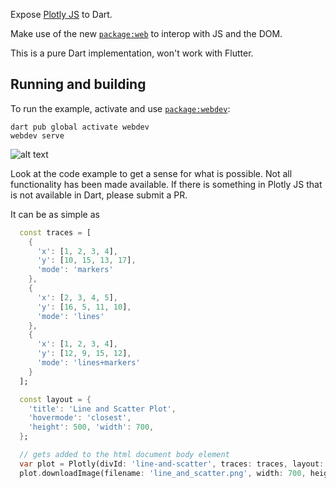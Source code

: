 Expose [Plotly JS](https://plotly.com/javascript/) to Dart.

Make use of the new [`package:web`](https://pub.dev/packages/web)
to interop with JS and the DOM.

This is a pure Dart implementation, won't work with Flutter. 

## Running and building

To run the example,
activate and use [`package:webdev`](https://dart.dev/tools/webdev):

```
dart pub global activate webdev
webdev serve
```

![alt text](plotly_example_1.png "Example")

Look at the code example to get a sense for what is possible.  Not all functionality has been made available.  If there is something in Plotly JS that is not available in Dart, please submit a PR. 

It can be as simple as 
```dart
  const traces = [
    {
      'x': [1, 2, 3, 4],
      'y': [10, 15, 13, 17],
      'mode': 'markers'
    },
    {
      'x': [2, 3, 4, 5],
      'y': [16, 5, 11, 10],
      'mode': 'lines'
    },
    {
      'x': [1, 2, 3, 4],
      'y': [12, 9, 15, 12],
      'mode': 'lines+markers'
    }
  ];

  const layout = {
    'title': 'Line and Scatter Plot',
    'hovermode': 'closest',
    'height': 500, 'width': 700,
  };

  // gets added to the html document body element 
  var plot = Plotly(divId: 'line-and-scatter', traces: traces, layout: layout);
  plot.downloadImage(filename: 'line_and_scatter.png', width: 700, height: 500);
```
